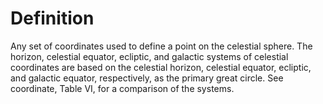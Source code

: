 # Definition

Any set of coordinates used to define a point on the celestial sphere.
The horizon, celestial equator, ecliptic, and galactic systems of
celestial coordinates are based on the celestial horizon, celestial
equator, ecliptic, and galactic equator, respectively, as the primary
great circle. See coordinate, Table VI, for a comparison of the systems.
